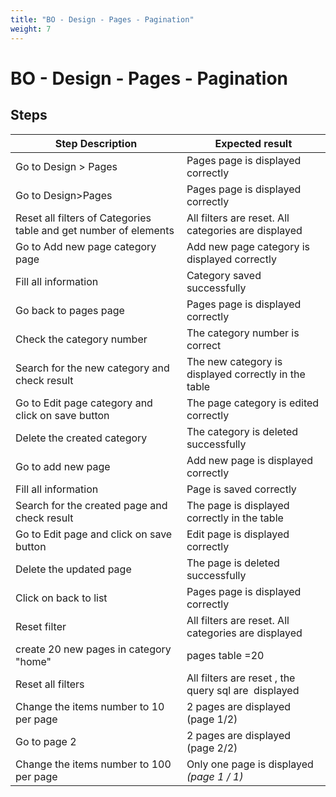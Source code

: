 ```yaml
---
title: "BO - Design - Pages - Pagination"
weight: 7
---
```


# BO - Design - Pages - Pagination
## Steps
| Step Description | Expected result |
| ----- | ----- |
| Go to Design > Pages | Pages page is displayed correctly |
| Go to Design>Pages | Pages page is displayed correctly |
| Reset all filters of Categories table and get number of elements | All filters are reset. All categories are displayed |
| Go to Add new page category page | Add new page category is displayed correctly |
| Fill all information | Category saved successfully |
| Go back to pages page | Pages page is displayed correctly |
| Check the category number | The category number is correct |
| Search for the new category and check result | The new category is displayed correctly in the table |
| Go to Edit page category and click on save button | The page category is edited correctly |
| Delete the created category | The category is deleted successfully |
| Go to add new page | Add new page is displayed correctly |
| Fill all information | Page is saved correctly |
| Search for the created page and check result | The page is displayed correctly in the table |
| Go to Edit page and click on save button | Edit page is displayed correctly |
| Delete the updated page | The page is deleted successfully |
| Click on back to list | Pages page is displayed correctly |
| Reset filter | All filters are reset. All categories are displayed |
| create 20 new pages in category "home" | pages table =20 |
| Reset all filters | All filters are reset , the query sql are  displayed |
| Change the items number to 10 per page | 2 pages are displayed (page 1/2) |
| Go to page 2 | 2 pages are displayed (page 2/2) |
| Change the items number to 100 per page | Only one page is displayed  _(page 1 / 1)_ |
